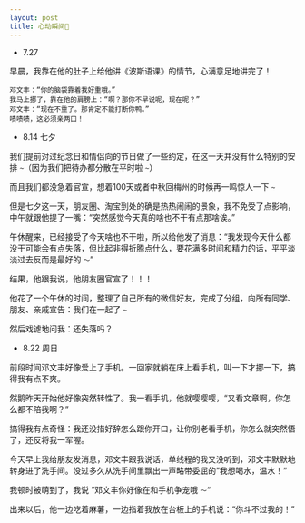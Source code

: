 ```yaml
---
layout: post
title: 心动瞬间💓
---
```


- 7.27

早晨，我靠在他的肚子上给他讲《波斯语课》的情节，心满意足地讲完了！

```
邓文丰：“你的脑袋靠着我好重哦。”
我马上挪了，靠在他的肩膀上：“啊？那你不早说呢，现在呢？”
邓文丰：“现在不重了。那肯定不能打断你鸭。”
啧啧啧，这必须亲两口！
```

- 8.14 七夕

我们提前对过纪念日和情侣向的节日做了一些约定，在这一天并没有什么特别的安排 `~`（因为我们把待办都分散在平时啦 `~`）

而且我们都没急着官宣，想着100天或者中秋回梅州的时候再一鸣惊人一下 `~`

但是七夕这一天，朋友圈、淘宝到处的确是热热闹闹的景象，我不免受了点影响，中午就跟他提了一嘴：“突然感觉今天真的啥也不干有点那啥诶。”

午休醒来，已经接受了今天啥也不干啦，所以给他发了消息：“我发现今天什么都没干可能会有点失落，但比起非得折腾点什么，要花满多时间和精力的话，平平淡淡过去反而是最好的 `～`”

结果，他跟我说，他朋友圈官宣了！！！

他花了一个午休的时间，整理了自己所有的微信好友，完成了分组，向所有同学、朋友、亲戚宣告：我们在一起了 `~`

然后戏谑地问我：还失落吗？

- 8.22 周日

前段时间邓文丰好像爱上了手机。一回家就躺在床上看手机，叫一下才挪一下，搞得我有点不爽。

然鹅昨天开始他好像突然转性了。我一看手机，他就嘤嘤嘤，“又看文章啊，你怎么都不陪我啊？”

搞得我有点奇怪：我还没措好辞怎么跟你开口，让你别老看手机，你怎么就突然悟了，还反将我一军喔。

今天早上我给朋友发消息，邓文丰跟我说话，单线程的我又没听到，邓文丰默默地转身进了洗手间。没过多久从洗手间里飘出一声略带委屈的”我想喝水，温水！“

我顿时被萌到了，我说 ”邓文丰你好像在和手机争宠哦 `～`“

出来以后，他一边吃着麻薯，一边指着我放在台板上的手机说：“你斗不过我的！”
